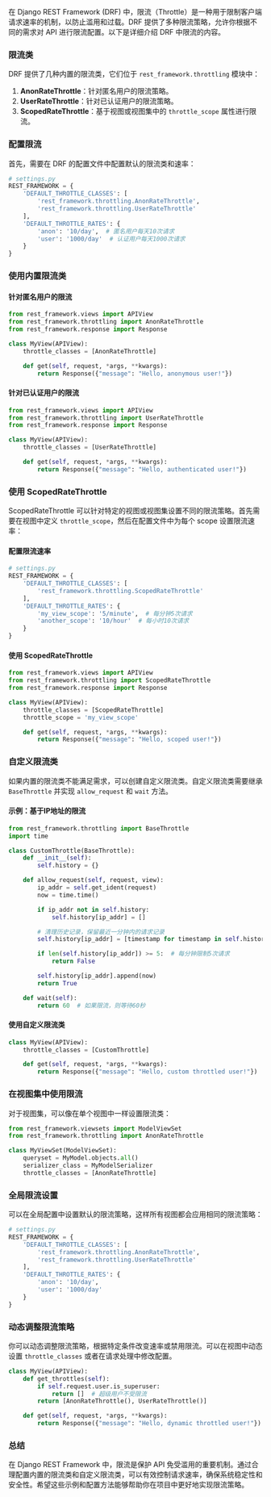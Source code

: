 在 Django REST Framework (DRF) 中，限流（Throttle）是一种用于限制客户端请求速率的机制，以防止滥用和过载。DRF 提供了多种限流策略，允许你根据不同的需求对 API 进行限流配置。以下是详细介绍 DRF 中限流的内容。

### 限流类

DRF 提供了几种内置的限流类，它们位于 `rest_framework.throttling` 模块中：

1. **AnonRateThrottle**：针对匿名用户的限流策略。
2. **UserRateThrottle**：针对已认证用户的限流策略。
3. **ScopedRateThrottle**：基于视图或视图集中的 `throttle_scope` 属性进行限流。

### 配置限流

首先，需要在 DRF 的配置文件中配置默认的限流类和速率：

```python
# settings.py
REST_FRAMEWORK = {
    'DEFAULT_THROTTLE_CLASSES': [
        'rest_framework.throttling.AnonRateThrottle',
        'rest_framework.throttling.UserRateThrottle'
    ],
    'DEFAULT_THROTTLE_RATES': {
        'anon': '10/day',  # 匿名用户每天10次请求
        'user': '1000/day'  # 认证用户每天1000次请求
    }
}
```

### 使用内置限流类

#### 针对匿名用户的限流

```python
from rest_framework.views import APIView
from rest_framework.throttling import AnonRateThrottle
from rest_framework.response import Response

class MyView(APIView):
    throttle_classes = [AnonRateThrottle]

    def get(self, request, *args, **kwargs):
        return Response({"message": "Hello, anonymous user!"})
```

#### 针对已认证用户的限流

```python
from rest_framework.views import APIView
from rest_framework.throttling import UserRateThrottle
from rest_framework.response import Response

class MyView(APIView):
    throttle_classes = [UserRateThrottle]

    def get(self, request, *args, **kwargs):
        return Response({"message": "Hello, authenticated user!"})
```

### 使用 ScopedRateThrottle

ScopedRateThrottle 可以针对特定的视图或视图集设置不同的限流策略。首先需要在视图中定义 `throttle_scope`，然后在配置文件中为每个 scope 设置限流速率：

#### 配置限流速率

```python
# settings.py
REST_FRAMEWORK = {
    'DEFAULT_THROTTLE_CLASSES': [
        'rest_framework.throttling.ScopedRateThrottle'
    ],
    'DEFAULT_THROTTLE_RATES': {
        'my_view_scope': '5/minute',  # 每分钟5次请求
        'another_scope': '10/hour'  # 每小时10次请求
    }
}
```

#### 使用 ScopedRateThrottle

```python
from rest_framework.views import APIView
from rest_framework.throttling import ScopedRateThrottle
from rest_framework.response import Response

class MyView(APIView):
    throttle_classes = [ScopedRateThrottle]
    throttle_scope = 'my_view_scope'

    def get(self, request, *args, **kwargs):
        return Response({"message": "Hello, scoped user!"})
```

### 自定义限流类

如果内置的限流类不能满足需求，可以创建自定义限流类。自定义限流类需要继承 `BaseThrottle` 并实现 `allow_request` 和 `wait` 方法。

#### 示例：基于IP地址的限流

```python
from rest_framework.throttling import BaseThrottle
import time

class CustomThrottle(BaseThrottle):
    def __init__(self):
        self.history = {}

    def allow_request(self, request, view):
        ip_addr = self.get_ident(request)
        now = time.time()

        if ip_addr not in self.history:
            self.history[ip_addr] = []

        # 清理历史记录，保留最近一分钟内的请求记录
        self.history[ip_addr] = [timestamp for timestamp in self.history[ip_addr] if now - timestamp < 60]

        if len(self.history[ip_addr]) >= 5:  # 每分钟限制5次请求
            return False

        self.history[ip_addr].append(now)
        return True

    def wait(self):
        return 60  # 如果限流，则等待60秒
```

#### 使用自定义限流类

```python
class MyView(APIView):
    throttle_classes = [CustomThrottle]

    def get(self, request, *args, **kwargs):
        return Response({"message": "Hello, custom throttled user!"})
```

### 在视图集中使用限流

对于视图集，可以像在单个视图中一样设置限流类：

```python
from rest_framework.viewsets import ModelViewSet
from rest_framework.throttling import AnonRateThrottle

class MyViewSet(ModelViewSet):
    queryset = MyModel.objects.all()
    serializer_class = MyModelSerializer
    throttle_classes = [AnonRateThrottle]
```

### 全局限流设置

可以在全局配置中设置默认的限流策略，这样所有视图都会应用相同的限流策略：

```python
# settings.py
REST_FRAMEWORK = {
    'DEFAULT_THROTTLE_CLASSES': [
        'rest_framework.throttling.AnonRateThrottle',
        'rest_framework.throttling.UserRateThrottle'
    ],
    'DEFAULT_THROTTLE_RATES': {
        'anon': '10/day',
        'user': '1000/day'
    }
}
```

### 动态调整限流策略

你可以动态调整限流策略，根据特定条件改变速率或禁用限流。可以在视图中动态设置 `throttle_classes` 或者在请求处理中修改配置。

```python
class MyView(APIView):
    def get_throttles(self):
        if self.request.user.is_superuser:
            return []  # 超级用户不受限流
        return [AnonRateThrottle(), UserRateThrottle()]

    def get(self, request, *args, **kwargs):
        return Response({"message": "Hello, dynamic throttled user!"})
```

### 总结

在 Django REST Framework 中，限流是保护 API 免受滥用的重要机制。通过合理配置内置的限流类和自定义限流类，可以有效控制请求速率，确保系统稳定性和安全性。希望这些示例和配置方法能够帮助你在项目中更好地实现限流策略。